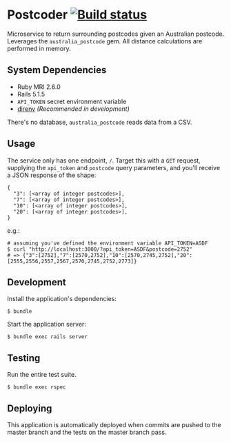 # Postcoder [![Build status](https://badge.buildkite.com/e4df0912e62c296fba88d74ee6b8d04b4b641cd7c7a04fdb31.svg)](https://buildkite.com/fivegoodfriends/postcoder)

Microservice to return surrounding postcodes given an Australian postcode.  Leverages the `australia_postcode` gem. All distance calculations are performed in memory.

## System Dependencies

- Ruby MRI 2.6.0
- Rails 5.1.5
- `API_TOKEN` secret environment variable
- [direnv](https://direnv.net/) *(Recommended in development)*

There's no database, `australia_postcode` reads data from a CSV.

## Usage

The service only has one endpoint, `/`. Target this with a `GET` request,
supplying the `api_token` and `postcode` query parameters, and you'll receive a
JSON response of the shape:
```
{
  "3": [<array of integer postcodes>],
  "7": [<array of integer postcodes>],
  "10": [<array of integer postcodes>],
  "20": [<array of integer postcodes>],
}
```

e.g.:
```
# assuming you've defined the environment variable API_TOKEN=ASDF
$ curl "http://localhost:3000/?api_token=ASDF&postcode=2752"
# => {"3":[2752],"7":[2570,2752],"10":[2570,2745,2752],"20":[2555,2556,2557,2567,2570,2745,2752,2773]}
```

## Development

Install the application's dependencies:

```
$ bundle
```

Start the application server:

```
$ bundle exec rails server
```

## Testing

Run the entire test suite.

```
$ bundle exec rspec
```

## Deploying

This application is automatically deployed when commits are pushed to the master branch and the tests on the master branch pass.
